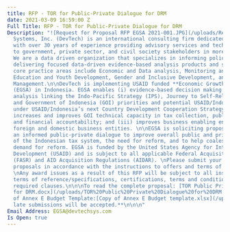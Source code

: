 ```yaml
---
title: RFP - TOR for Public-Private Dialogue for DRM
date: 2021-03-09 16:59:00 Z
Full Title: RFP - TOR for Public-Private Dialogue for DRM
Description: "![Request for Proposal RFP EGSA 2021-001.JPG](/uploads/Request%20for%20Proposal%20RFP%20EGSA%202021-001.JPG)\n\nDevTech
  Systems, Inc. (DevTech) is an international consulting firm dedicated to development,
  with over 30 years of experience providing advisory services and technical assistance
  to government, private sector, and civil society stakeholders in more than 100 countries.
  We are a data driven organization that specializes in informing policy making by
  delivering focused data-driven evidence-based analysis products and services.  DevTech
  core practice areas include Economic and Data analysis, Monitoring and Evaluation,
  Education and Youth Development, Gender and Inclusive Development, and Public Financial
  Management.\n\nDevTech is implementing USAID funded **Economic Growth Support Activity**
  (EGSA) in Indonesia. EGSA enables (i) evidence-based decision making through ongoing
  analysis linking the Indo-Pacific Strategy (IPS), Journey to Self-Reliance (J2SR),
  and Government of Indonesia (GOI) priorities and potential USAID/Indonesia assistance
  under USAID/Indonesia’s next Country Development Cooperation Strategy (CDCS);(ii)
  increases and improves GOI technical capacity in tax collection, public expenditure,
  and financial accountability; and (iii) improves business enabling environment for
  foreign and domestic business entities. \n\nEGSA is soliciting proposals to create
  an informed public-private dialogue to improve overall public and private understanding
  of the Indonesian tax system, the need for reform, and to help coalesce greater
  demand for reform. EGSA is funded by the United States Agency for International
  Development (USAID) and is subject to all applicable Federal Acquisition Regulations
  (FASR) and AID Acquisition Regulations (AIDAR). \nPlease submit your most competitive
  proposals in accordance with the instructions to offers and terms of reference.
  \nAny award issues as a result of this RFP will be subject to all instructions,
  terms of reference/specifications, certifications, terms and conditions and funder
  required clauses.\n\n\nTo read the complete proposal: [TOR Public Private Dialogue
  for DRM.docx](/uploads/TOR%20Public%20Private%20Dialogue%20for%20DRM.docx)\n\nCopy
  of Annex E Budget Template:[Copy of Annex E Budget template.xlsx](/uploads/Copy%20of%20Annex%20E%20Budget%20template.xlsx)\n\n\n**No
  late submissions will be accepted.**\n\n\n"
Email Address: EGSA@devtechsys.com
Is Open: true
---
```


